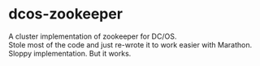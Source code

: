 # dcos-zookeeper
A cluster implementation of zookeeper for DC/OS.  
Stole most of the code and just re-wrote it to work easier with Marathon. Sloppy implementation. But it works. 
